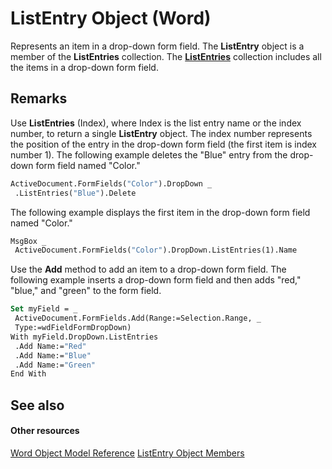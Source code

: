 
# ListEntry Object (Word)

Represents an item in a drop-down form field. The  **ListEntry** object is a member of the **ListEntries** collection. The **[ListEntries](cfd3c706-5b69-338f-b104-e12526b89f47.md)** collection includes all the items in a drop-down form field.


## Remarks

Use  **ListEntries** (Index), where Index is the list entry name or the index number, to return a single **ListEntry** object. The index number represents the position of the entry in the drop-down form field (the first item is index number 1). The following example deletes the "Blue" entry from the drop-down form field named "Color."


```vb
ActiveDocument.FormFields("Color").DropDown _ 
 .ListEntries("Blue").Delete
```

The following example displays the first item in the drop-down form field named "Color."




```vb
MsgBox _ 
 ActiveDocument.FormFields("Color").DropDown.ListEntries(1).Name
```

Use the  **Add** method to add an item to a drop-down form field. The following example inserts a drop-down form field and then adds "red," "blue," and "green" to the form field.




```vb
Set myField = _ 
 ActiveDocument.FormFields.Add(Range:=Selection.Range, _ 
 Type:=wdFieldFormDropDown) 
With myField.DropDown.ListEntries 
 .Add Name:="Red" 
 .Add Name:="Blue" 
 .Add Name:="Green" 
End With
```


## See also


#### Other resources


[Word Object Model Reference](http://msdn.microsoft.com/library/be452561-b436-bb9b-6f94-3faa9a74a6fd%28Office.15%29.aspx)
[ListEntry Object Members](ea134fa9-0518-558d-8371-b0d28ea8e9a3.md)
